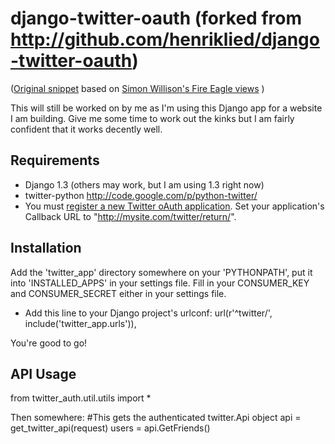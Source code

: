 # django-twitter-oauth (forked from http://github.com/henriklied/django-twitter-oauth)

([Original snippet](http://www.djangosnippets.org/snippets/1353/) based on [Simon Willison's Fire Eagle views](http://www.djangosnippets.org/snippets/655/) )

This will still be worked on by me as I'm using this Django app for a website I am building. Give me some time to work out the kinks but I am fairly confident that it works decently well.
## Requirements
- Django 1.3 (others may work, but I am using 1.3 right now)
- twitter-python http://code.google.com/p/python-twitter/
- You must [register a new Twitter oAuth application](http://twitter.com/oauth_clients/). Set your application's Callback URL to "http://mysite.com/twitter/return/".


## Installation
Add the 'twitter_app' directory somewhere on your 'PYTHONPATH', put it into 'INSTALLED_APPS' in your settings file.
Fill in your CONSUMER_KEY and CONSUMER_SECRET either in your settings file.

- Add this line to your Django project's urlconf: 
    url(r'^twitter/', include('twitter_app.urls')),

You're good to go!

## API Usage
from twitter_auth.util.utils import *


Then somewhere:
    #This gets the authenticated twitter.Api object
    api = get_twitter_api(request)
    users = api.GetFriends()
